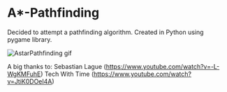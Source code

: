 # A*-Pathfinding

Decided to attempt a pathfinding algorithm. Created in Python using pygame library.

![AstarPathfinding gif](https://user-images.githubusercontent.com/64956298/181725435-9e72e137-27b5-42e6-9e1f-d870b75751c6.gif)

A big thanks to:
Sebastian Lague (https://www.youtube.com/watch?v=-L-WgKMFuhE)
Tech With Time (https://www.youtube.com/watch?v=JtiK0DOeI4A)
